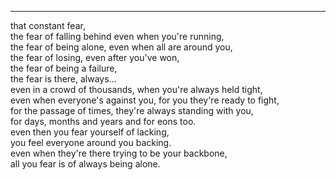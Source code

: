 ___

that constant fear,  
the fear of falling behind even when you're running,  
the fear of being alone, even when all are around you,  
the fear of losing, even after you've won,  
the fear of being a failure,  
the fear is there, always...  
even in a crowd of thousands, when you're always held tight,  
even when everyone's against you, for you they're ready to fight,  
for the passage of times, they're always standing with you,  
for days, months and years and for eons too.  
even then you fear yourself of lacking,  
you feel everyone around you backing.  
even when they're there trying to be your backbone,  
all you fear is of always being alone.